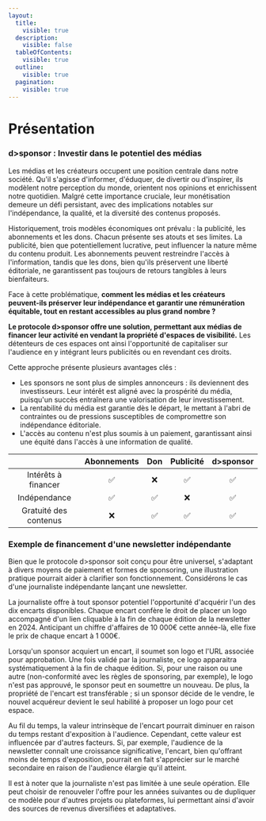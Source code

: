 ```yaml
---
layout:
  title:
    visible: true
  description:
    visible: false
  tableOfContents:
    visible: true
  outline:
    visible: true
  pagination:
    visible: true
---
```


# Présentation

### d>sponsor : Investir dans le potentiel des médias

Les médias et les créateurs occupent une position centrale dans notre société. Qu'il s'agisse d'informer, d'éduquer, de divertir ou d'inspirer, ils modèlent notre perception du monde, orientent nos opinions et enrichissent notre quotidien. Malgré cette importance cruciale, leur monétisation demeure un défi persistant, avec des implications notables sur l'indépendance, la qualité, et la diversité des contenus proposés.

Historiquement, trois modèles économiques ont prévalu : la publicité, les abonnements et les dons. Chacun présente ses atouts et ses limites. La publicité, bien que potentiellement lucrative, peut influencer la nature même du contenu produit. Les abonnements peuvent restreindre l'accès à l'information, tandis que les dons, bien qu'ils préservent une liberté éditoriale, ne garantissent pas toujours de retours tangibles à leurs bienfaiteurs.

Face à cette problématique, **comment les médias et les créateurs peuvent-ils préserver leur indépendance et garantir une rémunération équitable, tout en restant accessibles au plus grand nombre ?**

**Le protocole d>sponsor offre une solution, permettant aux médias de financer leur activité en vendant la propriété d'espaces de visibilité.** Les détenteurs de ces espaces ont ainsi l'opportunité de capitaliser sur l'audience en y intégrant leurs publicités ou en revendant ces droits.

Cette approche présente plusieurs avantages clés :

* Les sponsors ne sont plus de simples annonceurs : ils deviennent des investisseurs. Leur intérêt est aligné avec la prospérité du média, puisqu'un succès entraînera une valorisation de leur investissement.
* La rentabilité du média est garantie dès le départ, le mettant à l'abri de contraintes ou de pressions susceptibles de compromettre son indépendance éditoriale.
* L'accès au contenu n'est plus soumis à un paiement, garantissant ainsi une équité dans l'accès à une information de qualité.

<table data-full-width="false"><thead><tr><th width="184" align="center">    </th><th align="center">Abonnements</th><th align="center">Don</th><th align="center">Publicité</th><th align="center">d>sponsor</th></tr></thead><tbody><tr><td align="center">Intérêts à financer</td><td align="center">✅</td><td align="center">❌</td><td align="center">✅</td><td align="center">✅</td></tr><tr><td align="center">Indépendance</td><td align="center">✅</td><td align="center">✅</td><td align="center">❌</td><td align="center">✅</td></tr><tr><td align="center">Gratuité des contenus</td><td align="center">❌</td><td align="center">✅</td><td align="center">✅</td><td align="center">✅</td></tr></tbody></table>

### Exemple de financement d'une newsletter indépendante

Bien que le protocole d>sponsor soit conçu pour être universel, s'adaptant à divers moyens de paiement et formes de sponsoring, une illustration pratique pourrait aider à clarifier son fonctionnement. Considérons le cas d'une journaliste indépendante lançant une newsletter.

La journaliste offre à tout sponsor potentiel l'opportunité d'acquérir l'un des dix encarts disponibles. Chaque encart confère le droit de placer un logo accompagné d'un lien cliquable à la fin de chaque édition de la newsletter en 2024. Anticipant un chiffre d'affaires de 10 000€ cette année-là, elle fixe le prix de chaque encart à 1 000€.

Lorsqu'un sponsor acquiert un encart, il soumet son logo et l'URL associée pour approbation. Une fois validé par la journaliste, ce logo apparaitra systématiquement à la fin de chaque édition. Si, pour une raison ou une autre (non-conformité avec les règles de sponsoring, par exemple), le logo n'est pas approuvé, le sponsor peut en soumettre un nouveau. De plus, la propriété de l'encart est transférable ; si un sponsor décide de le vendre, le nouvel acquéreur devient le seul habilité à proposer un logo pour cet espace.

Au fil du temps, la valeur intrinsèque de l'encart pourrait diminuer en raison du temps restant d'exposition à l'audience. Cependant, cette valeur est influencée par d'autres facteurs. Si, par exemple, l'audience de la newsletter connaît une croissance significative, l'encart, bien qu'offrant moins de temps d'exposition, pourrait en fait s'apprécier sur le marché secondaire en raison de l'audience élargie qu'il atteint.

Il est à noter que la journaliste n'est pas limitée à une seule opération. Elle peut choisir de renouveler l'offre pour les années suivantes ou de dupliquer ce modèle pour d'autres projets ou plateformes, lui permettant ainsi d'avoir des sources de revenus diversifiées et adaptatives.
